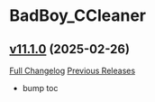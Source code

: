# BadBoy_CCleaner

## [v11.1.0](https://github.com/funkydude/BadBoy_CCleaner/tree/v11.1.0) (2025-02-26)
[Full Changelog](https://github.com/funkydude/BadBoy_CCleaner/compare/v11.0.0...v11.1.0) [Previous Releases](https://github.com/funkydude/BadBoy_CCleaner/releases)

- bump toc  

